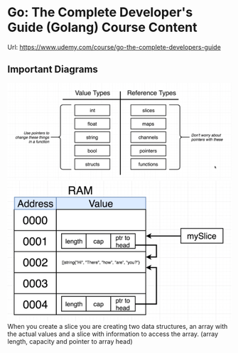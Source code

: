 # Go: The Complete Developer's Guide (Golang) Course Content

Url: https://www.udemy.com/course/go-the-complete-developers-guide

## Important Diagrams

![](diagrams/01.png)
![](diagrams/02.png)
When you create a slice you are creating two data structures, an array with the actual values and a slice with information to access the array. (array length, capacity and pointer to array head)